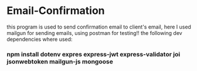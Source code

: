 # Email-Confirmation
this program is used to send confirmation email to client's email, here I used mailgun for sending emails, using postman for testing!!
the following dev dependencies where used: 
### npm install dotenv expres express-jwt express-validator joi jsonwebtoken mailgun-js mongoose 


